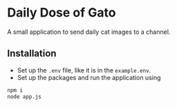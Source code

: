 # Daily Dose of Gato

A small application to send daily cat images to a channel.

## Installation

- Set up the `.env` file, like it is in the `example.env`.
- Set up the packages and run the application using

```sh
npm i
node app.js
```
